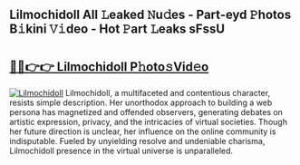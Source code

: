 ## Lilmochidoll All 𝙻eaked 𝙽u𝚍es - Part-eyd 𝙿hotos B𝚒kini 𝚅𝚒deo - Hot 𝙿art 𝙻eaks sFssU

# <h2><a href="http://ld2o47.urlbe.top/?page=Lilmochidoll">🔗🔗👉👉 Lilmochidoll P𝚑oto𝚜Vid𝚎o</a></h2>

[![Lilmochidoll](https://i.imgur.com/eBuTRDB.gif)](http://ld2o47.urlbe.top/?page=Lilmochidoll)
Lilmochidoll, a multifaceted and contentious character, resists simple description. Her unorthodox approach to building a web persona has magnetized and offended observers, generating debates on artistic expression, privacy, and the intricacies of virtual societies. Though her future direction is unclear, her influence on the online community is indisputable. Fueled by unyielding resolve and undeniable charisma, Lilmochidoll presence in the virtual universe is unparalleled.
